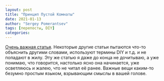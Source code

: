 ```yaml
---
layout: post
title: "Принцип Пустой Комнаты"
date: 2021-01-13
author: "Sergey Pomerantsev"
tags: [перепосты, DIY]
categories:
---
```


[Очень важная статья](https://vk.com/@osrtd-princip-pustoi-komnaty). Некоторые другие статьи пытаются что-то объяснить другими словами, используют термины DIY и т.д. и не попадают в жилу. Эту же статью я даже до конца не дочитываю, а уже понимаю, что говорится, настолько ясно она начинается, уже осветляюсь и жалею, что не читал её ранее. Важные вещи каким-то безумно простым языком, взрывающим смыслы в вашей голове.
